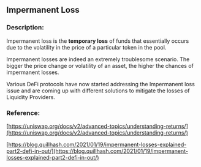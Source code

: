 ## Impermanent Loss

### Description:

Impermanent loss is the **temporary loss** of funds that essentially occurs due to the volatility in the price of a particular token in the pool.

Impermanent losses are indeed an extremely troublesome scenario. The bigger the price change or volatility of an asset, the higher the chances of impermanent losses.

Various DeFi protocols have now started addressing the Impermanent loss issue and are coming up with different solutions to mitigate the losses of Liquidity Providers.

### Reference:

[https://uniswap.org/docs/v2/advanced-topics/understanding-returns/](https://uniswap.org/docs/v2/advanced-topics/understanding-returns/) 

[https://blog.quillhash.com/2021/01/19/impermanent-losses-explained-part2-defi-in-out/](https://blog.quillhash.com/2021/01/19/impermanent-losses-explained-part2-defi-in-out/)